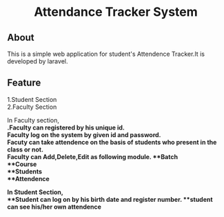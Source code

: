 <h1 align="center">Attendance Tracker System</h1>

## About

This is a simple web application for student's Attendence Tracker.It is developed by laravel.

## Feature 
1.Student Section <br>
2.Faculty Section <br>

In Faculty section,</br>
   <b>.<b>Faculty can registered by his unique id.</br>
   Faculty log on the system by given id and password.</br>
   Facuty can take attendence on the basis of students who present in the class or not.</br>
   Faculty can Add,Delete,Edit as following module.
      **Batch</br>
      **Course </br>
      **Students </br>
      **Attendence </br>
      
 In Student Section, </br>
  **Student can log on by his birth date and register number. 
  **student can see his/her own attendence
